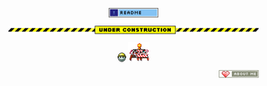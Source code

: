 
<p align="center">
  <img src="https://raw.githubusercontent.com/LuanRoger/LuanRoger/refs/heads/main/images/readme.gif" width="100" />
</p>
<p align="center">
  <img src="https://raw.githubusercontent.com/LuanRoger/LuanRoger/refs/heads/main/images/lines_bulletsconstruction.gif" />
</p>

<p align="center">
  <img src="https://raw.githubusercontent.com/LuanRoger/LuanRoger/refs/heads/main/images/smiley_construction.gif" />
  <img src="https://raw.githubusercontent.com/LuanRoger/LuanRoger/refs/heads/main/images/construction.gif" />
</p>

<p align="right">
  <a href="https://www.luanroger.dev" target="_blank" rel="noopener noreferrer">
    <img src="https://raw.githubusercontent.com/LuanRoger/LuanRoger/refs/heads/main/images/aboutme.gif" />
  </a>
</p>
